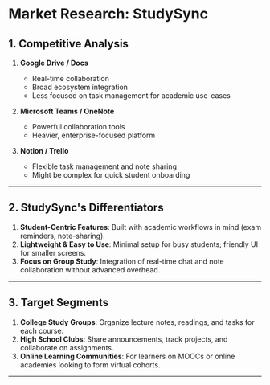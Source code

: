 # Market Research: StudySync

## 1. Competitive Analysis
1. **Google Drive / Docs**
   - Real-time collaboration
   - Broad ecosystem integration
   - Less focused on task management for academic use-cases

2. **Microsoft Teams / OneNote**
   - Powerful collaboration tools
   - Heavier, enterprise-focused platform

3. **Notion / Trello**
   - Flexible task management and note sharing
   - Might be complex for quick student onboarding

---

## 2. StudySync's Differentiators
1. **Student-Centric Features**: Built with academic workflows in mind (exam reminders, note-sharing).
2. **Lightweight & Easy to Use**: Minimal setup for busy students; friendly UI for smaller screens.
3. **Focus on Group Study**: Integration of real-time chat and note collaboration without advanced overhead.

---

## 3. Target Segments
1. **College Study Groups**: Organize lecture notes, readings, and tasks for each course.
2. **High School Clubs**: Share announcements, track projects, and collaborate on assignments.
3. **Online Learning Communities**: For learners on MOOCs or online academies looking to form virtual cohorts.

---
